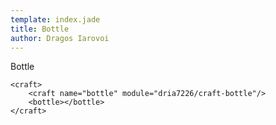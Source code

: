 ```yaml
---
template: index.jade
title: Bottle
author: Dragos Iarovoi
---
```


Bottle

```craftml
<craft>
    <craft name="bottle" module="dria7226/craft-bottle"/>
    <bottle></bottle>
</craft>
```
